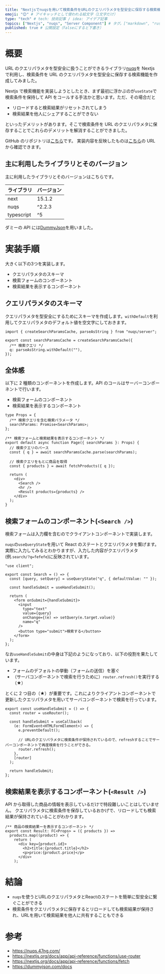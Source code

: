 ```yaml
---
title: "Nextjsでnuqsを用いて検索条件をURLのクエリパラメタを型安全に保存する検索機能の実装（サーバーコンポーネントでAPIコールするよ）" # 記事のタイトル
emoji: "😊" # アイキャッチとして使われる絵文字（1文字だけ）
type: "tech" # tech: 技術記事 / idea: アイデア記事
topics: ["Nextjs", "nuqs", "Server Component"] # タグ。["markdown", "rust", "aws"]のように指定する
published: true # 公開設定（falseにすると下書き）
---
```


# 概要

URL のクエリパラメタを型安全に扱うことができるライブラリ[nuqs](https://nuqs.47ng.com/)を Nextjs で利用し、検索条件を URL のクエリパラメタを型安全に保存する検索機能を作成してみました。

Nextjs で検索機能を実装しようとしたとき、まず最初に浮かぶのが`useState`で検索条件を保持して API をコールする手法かと思います。ただ、その場合だと

- リロードすると検索結果がリセットされてしまう
- 検索結果を他人にシェアすることができない

といったデメリットがあります。そこで検索条件を URL のクエリパラメタに保存することでこれらのデメリットを解消することができました。

GitHub のリポジトリは[こちら](https://github.com/mkt-engr/playground-nuqs/tree/main)です。
実装内容を反映したものは[こちら](https://playground-nuqs-kxjukqgg0-mktengrs-projects.vercel.app/search)の URL から確認できます。

## 主に利用したライブラリとそのバージョン

主に利用したライブラリとそのバージョンはこちらです。

| ライブラリ | バージョン |
| ---------- | ---------- |
| next       | 15.1.2     |
| nuqs       | ^2.2.3     |
| typescript | ^5         |

ダミーの API には[DummyJson](https://dummyjson.com/docs/products#products-search)を用いました。

# 実装手順

大きく以下の3つを実装します。

- クエリパラメタのスキーマ
- 検索フォームのコンポーネント
- 検索結果を表示するコンポーネント
## クエリパラメタのスキーマ

クエリパラメタを型安全にするためにスキーマを作成します。`withDefault`を利用してクエリパラメタのデフォルト値を空文字にしておきます。

```tsx
import { createSearchParamsCache, parseAsString } from "nuqs/server";

export const searchParamsCache = createSearchParamsCache({
  /** 検索クエリ */
  q: parseAsString.withDefault(""),
});
```

## 全体感

以下に 2 種類のコンポーネントを作成します。API のコールはサーバーコンポーネントで行います。

- 検索フォームのコンポーネント
- 検索結果を表示するコンポーネント

```tsx
type Props = {
  /** 検索クエリを含む検索パラメータ */
  searchParams: Promise<SearchParams>;
};

/** 検索フォームと検索結果を表示するコンポーネント */
export default async function Page({ searchParams }: Props) {
  // 検索クエリのパース
  const { q } = await searchParamsCache.parse(searchParams);

  // 検索クエリをもとに商品を取得
  const { products } = await fetchProducts({ q });

  return (
    <div>
      <Search />
      <hr />
      <Result products={products} />
    </div>
  );
}
```

## 検索フォームのコンポーネント(`<Search />`)

検索フォームは入力欄を含むのでクライアントコンポーネントで実装します。

`nuqs`の`useQueryState`を用いて React のステートとクエリパラメタを繋げます。
実際に入力してみるとわかりますが、入力した内容がクエリパラメタ(例.`search/?q=fefefe`)に反映されています。

```tsx
"use client";

export const Search = () => {
  const [query, setQuery] = useQueryState("q", { defaultValue: "" });

  const handleSubmit = useHandleSubmit();

  return (
    <form onSubmit={handleSubmit}>
      <input
        type="text"
        value={query}
        onChange={(e) => setQuery(e.target.value)}
        name="q"
      />
      <button type="submit">検索する</button>
    </form>
  );
};
```

なお`useHandleSubmit`の中身は下記のようになっており、以下の役割を果たしています。

- フォームのデフォルトの挙動（フォームの送信）を塞ぐ
- （サーバコンポーネントで検索を行うために）`router.refresh()`を実行する（★）

とくに 2 つ目の（★）が重要です。これによりクライアントコンポーネントで更新したクエリパラメタを用いてサーバコンポーネントで検索を行っています。

```tsx
export const useHandleSubmit = () => {
  const router = useRouter();

  const handleSubmit = useCallback(
    (e: FormEvent<HTMLFormElement>) => {
      e.preventDefault();

      // URLのクエリパラメタに検索条件が保持されているので、refreshすることでサーバーコンポーネントで再度検索を行うことができる。
      router.refresh();
    },
    [router]
  );

  return handleSubmit;
};
```

## 検索結果を表示するコンポーネント(`<Result />`)

API から取得した商品の情報を表示しているだけで特段難しいことはしていません。
クエリパラメタに検索条件を保存しているおかげで、リロードしても検索結果が保持されていることがわかります。

```tsx
/** 商品の検索結果ーを表示するコンポーネント */
export const Result: FC<Props> = ({ products }) =>
  products.map((product) => {
    return (
      <div key={product.id}>
        <h2>title:{product.title}</h2>
        <p>price:{product.price}</p>
      </div>
    );
```

# 結論

- `nuqs`を使うとURLのクエリパラメタとReactのステートを簡単に型安全に繋ぐことができる
- 検索条件をクエリパラメタに保存するとリロードしても検索結果が保持され、URLを用いて検索結果を他人に共有することもできる

# 参考

- https://nuqs.47ng.com/
- https://nextjs.org/docs/app/api-reference/functions/use-router
- https://nextjs.org/docs/app/api-reference/functions/fetch
- https://dummyjson.com/docs
